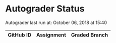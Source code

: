 # Autograder Status
Autograder last run at: October 06, 2018 at 15:40

| GitHub ID | Assignment | Graded Branch |
|-----------|------------|---------------|
